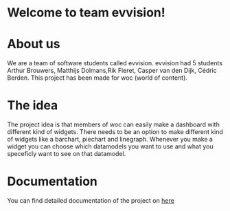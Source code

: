 # Welcome to team evvision!

# About us
We are a team of software students called evvision. evvision had 5 students Arthur Brouwers, Matthijs Dolmans,Rik Fieret, Casper van den Dijk, Cédric Berden. This project has been made for woc (world of content).

# The idea
The project idea is that members of woc can easily make a dashboard with different kind of widgets. There needs to be an option to make different kind of widgets like a barchart, piechart and linegraph. Whenever you make a widget you can choose which datamodels you want to use and what you speceficly want to see on that datamodel.


# Documentation
You can find detailed documentation of the project on [here](https://github.com/wocevv/Documentation)
